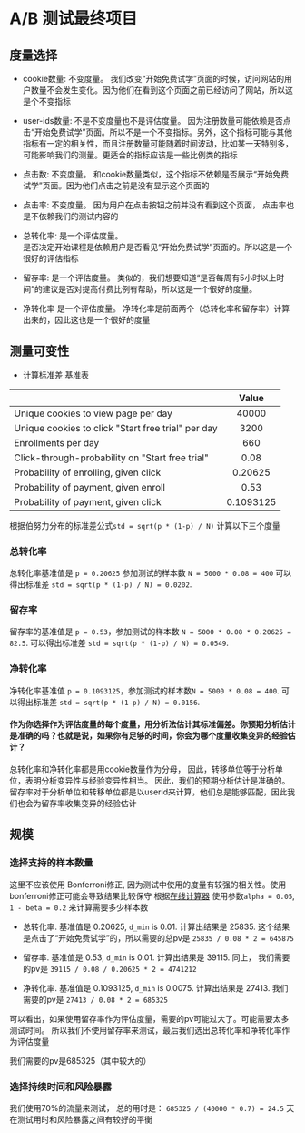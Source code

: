 A/B 测试最终项目
=========================


度量选择
-------------

* cookie数量: 不变度量。
  我们改变“开始免费试学”页面的时候，访问网站的用户数量不会发生变化。因为他们在看到这个页面之前已经访问了网站，所以这是个不变指标

* user-ids数量: 不是不变度量也不是评估度量。
  因为注册数量可能依赖是否点击“开始免费试学”页面。所以不是一个不变指标。另外，这个指标可能与其他指标有一定的相关性，而且注册数量可能随着时间波动，比如某一天特别多，可能影响我们的测量。更适合的指标应该是一些比例类的指标

* 点击数: 不变度量。
  和cookie数量类似，这个指标不依赖是否展示“开始免费试学”页面。因为他们点击之前是没有显示这个页面的

* 点击率: 不变度量。
  因为用户在点击按钮之前并没有看到这个页面， 点击率也是不依赖我们的测试内容的

* 总转化率: 是一个评估度量。   
  是否决定开始课程是依赖用户是否看见“开始免费试学”页面的。所以这是一个很好的评估指标

* 留存率: 是一个评估度量。 
  类似的，我们想要知道“是否每周有5小时以上时间”的建议是否对提高付费比例有帮助，所以这是一个很好的度量。

* 净转化率 是一个评估度量。 
  净转化率是前面两个（总转化率和留存率）计算出来的，因此这也是一个很好的度量



测量可变性
---------------------

* 计算标准差 基准表

|                   | Value  | 
| ----------------------------- |:--------:| 
| Unique cookies to view page per day       | 40000   | 
| Unique cookies to click "Start free trial" per day            | 3200   |  
| Enrollments per day                        | 660   |
| Click-through-probability on "Start free trial"               | 0.08   |
| Probability of enrolling, given click           | 0.20625   |
| Probability of payment, given enroll          | 0.53   |
| Probability of payment, given click           | 0.1093125    |


根据伯努力分布的标准差公式`std = sqrt(p * (1-p) / N)`
计算以下三个度量

### 总转化率

总转化率基准值是  `p = 0.20625` 参加测试的样本数 `N = 5000 * 0.08 = 400`
可以得出标准差 `std = sqrt(p * (1-p) / N) = 0.0202`.


### 留存率

留存率的基准值是 `p = 0.53`，参加测试的样本数 `N = 5000 * 0.08 * 0.20625 = 82.5`. 
可以得出标准差 `std = sqrt(p * (1-p) / N) = 0.0549`.

### 净转化率

净转化率基准值 `p = 0.1093125`，参加测试的样本数`N = 5000 * 0.08 = 400`.
可以得出标准差 `std = sqrt(p * (1-p) / N) = 0.0156`.


#### 作为你选择作为评估度量的每个度量，用分析法估计其标准偏差。你预期分析估计是准确的吗？也就是说，如果你有足够的时间，你会为哪个度量收集变异的经验估计？

总转化率和净转化率都是用cookie数量作为分母， 因此，转移单位等于分析单位，表明分析变异性与经验变异性相当。 因此，我们的预期分析估计是准确的。
留存率对于分析单位和转移单位都是以userid来计算，他们总是能够匹配，因此我们也会为留存率收集变异的经验估计


规模
---------------------


### 选择支持的样本数量

这里不应该使用 Bonferroni修正, 因为测试中使用的度量有较强的相关性。使用bonferroni修正可能会导致结果比较保守
根据[在线计算器](http://www.evanmiller.org/ab-testing/sample-size.html) 使用参数`alpha = 0.05`, `1 - beta = 0.2` 来计算需要多少样本数

* 总转化率. 
  基准值是 0.20625, `d_min` is 0.01. 计算出结果是 25835.
  这个结果是点击了“开始免费试学”的，所以需要的总pv是 `25835 / 0.08 * 2 = 645875` 

* 留存率. 基准值是 0.53, `d_min` is 0.01. 计算出结果是 39115.
  同上， 我们需要的pv是 `39115 / 0.08 / 0.20625 * 2 = 4741212`

* 净转化率. 基准值是 0.1093125, `d_min` is 0.0075. 计算出结果是 27413. 
  我们需要的pv是 `27413 / 0.08 * 2 = 685325`

可以看出，如果使用留存率作为评估度量，需要的pv可能过大了。可能需要太多测试时间。
所以我们不使用留存率来测试，最后我们选出总转化率和净转化率作为评估度量

我们需要的pv是685325（其中较大的）


### 选择持续时间和风险暴露

我们使用70%的流量来测试， 总的用时是： `685325 / (40000 * 0.7) = 24.5` 天
在测试用时和风险暴露之间有较好的平衡


